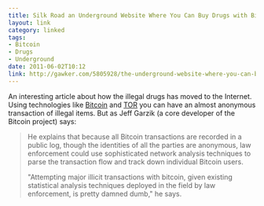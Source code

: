 ```yaml
---
title: Silk Road an Underground Website Where You Can Buy Drugs with Bitcoins
layout: link
category: linked
tags:
- Bitcoin
- Drugs
- Underground
date: 2011-06-02T10:12
link: http://gawker.com/5805928/the-underground-website-where-you-can-buy-any-drug-imaginable
---
```


An interesting article about how the illegal drugs has moved to the Internet. Using technologies like [Bitcoin](http://www.bitcoin.org/ "Bitcoin a P2P Virtual Currency") and [TOR](https://www.torproject.org/ "Tor Project") you can have an almost anonymous transaction of illegal items. But as Jeff Garzik (a core developer of the Bitcoin project) says:

> He explains that because all Bitcoin transactions are recorded in a public log, though the identities of all the parties are anonymous, law enforcement could use sophisticated network analysis techniques to parse the transaction flow and track down individual Bitcoin users.
> 
> "Attempting major illicit transactions with bitcoin, given existing statistical analysis techniques deployed in the field by law enforcement, is pretty damned dumb," he says.